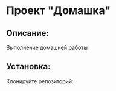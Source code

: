 # Проект "Домашка"

## Описание:

Выполнение домашней работы

## Установка:

Клонируйте репозиторий:
```

```
